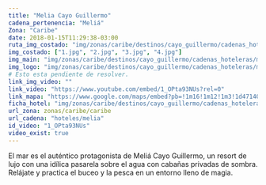 ```yaml
---
title: "Melia Cayo Guillermo"
cadena_pertenencia: "Meliá"
Zona: "Caribe"
date: 2018-01-15T11:29:38-03:00
ruta_img_costado: "img/zonas/caribe/destinos/cayo_guillermo/cadenas_hoteleras/melia/melia_cayo_guillermo/imagenes/"
img_costado: ["1.jpg", "2.jpg", "3.jpg", "4.jpg"]
img_main: "img/zonas/caribe/destinos/cayo_guillermo/cadenas_hoteleras/melia/melia_cayo_guillermo/melia_cayo_guillermo.jpg"
img_logo: "img/zonas/caribe/destinos/cayo_guillermo/cadenas_hoteleras/melia/melia_cayo_guillermo/logo/logo_melia_cayo_guillermo.jpg"
# Esto esta pendiente de resolver.
link_img_video: ""
link_video: "https://www.youtube.com/embed/1_OPta93NUs?rel=0"
link_mapa: "https://www.google.com/maps/embed?pb=!1m16!1m12!1m3!1d471407.9333112392!2d-79.13606133315143!3d22.62116200240481!2m3!1f0!2f0!3f0!3m2!1i1024!2i768!4f13.1!2m1!1smelia+cayo+guillermo!5e0!3m2!1ses!2scl!4v1516026848756"
ficha_hotel: "img/zonas/caribe/destinos/cayo_guillermo/cadenas_hoteleras/melia/melia_cayo_guillermo/melia_cayo_guillermo.pdf"
url_zona: zonas/caribe/caribe
url_cadena: "hoteles/melia"
id_video: "1_OPta93NUs"
video_exist: true
---
```

El mar es el auténtico protagonista de Meliá Cayo Guillermo, un resort de lujo con una idílica pasarela sobre el agua con cabañas privadas de sombra. Relájate y practica el buceo y la pesca en un entorno lleno de magia.
